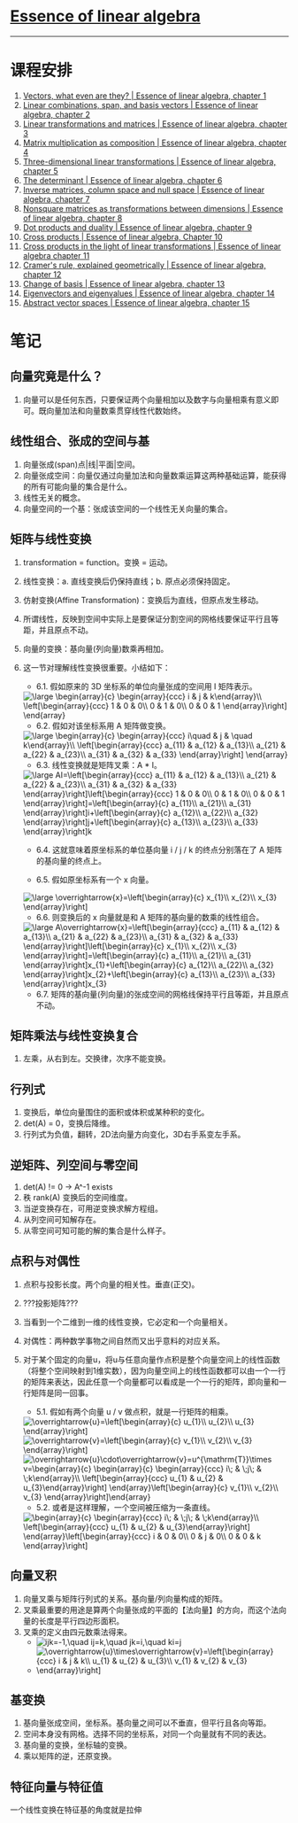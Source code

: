 # [Essence of linear algebra](https://www.youtube.com/playlist?list=PLZHQObOWTQDPD3MizzM2xVFitgF8hE_ab)
* * *
# 课程安排
1. [Vectors, what even are they? | Essence of linear algebra, chapter 1](https://www.youtube.com/watch?v=fNk_zzaMoSs&list=PLZHQObOWTQDPD3MizzM2xVFitgF8hE_ab&index=1)
1. [Linear combinations, span, and basis vectors | Essence of linear algebra, chapter 2](https://www.youtube.com/watch?v=k7RM-ot2NWY&list=PLZHQObOWTQDPD3MizzM2xVFitgF8hE_ab&index=2)
1. [Linear transformations and matrices | Essence of linear algebra, chapter 3](https://www.youtube.com/watch?v=kYB8IZa5AuE)
1. [Matrix multiplication as composition | Essence of linear algebra, chapter 4](https://www.youtube.com/watch?v=XkY2DOUCWMU)
1. [Three-dimensional linear transformations | Essence of linear algebra, chapter 5](https://www.youtube.com/watch?v=rHLEWRxRGiM&list=PLZHQObOWTQDPD3MizzM2xVFitgF8hE_ab&index=5)
1. [The determinant | Essence of linear algebra, chapter 6](https://www.youtube.com/watch?v=Ip3X9LOh2dk&list=PLZHQObOWTQDPD3MizzM2xVFitgF8hE_ab&index=6)
1. [Inverse matrices, column space and null space | Essence of linear algebra, chapter 7](https://www.youtube.com/watch?v=uQhTuRlWMxw&list=PLZHQObOWTQDPD3MizzM2xVFitgF8hE_ab&index=7)
1. [Nonsquare matrices as transformations between dimensions | Essence of linear algebra, chapter 8](https://www.youtube.com/watch?v=v8VSDg_WQlA&list=PLZHQObOWTQDPD3MizzM2xVFitgF8hE_ab&index=8)
1. [Dot products and duality | Essence of linear algebra, chapter 9](https://www.youtube.com/watch?v=LyGKycYT2v0&list=PLZHQObOWTQDPD3MizzM2xVFitgF8hE_ab&index=9)
1. [Cross products | Essence of linear algebra, Chapter 10](https://www.youtube.com/watch?v=eu6i7WJeinw&list=PLZHQObOWTQDPD3MizzM2xVFitgF8hE_ab&index=10)
1. [Cross products in the light of linear transformations | Essence of linear algebra chapter 11](https://www.youtube.com/watch?v=BaM7OCEm3G0&list=PLZHQObOWTQDPD3MizzM2xVFitgF8hE_ab&index=11)
1. [Cramer's rule, explained geometrically | Essence of linear algebra, chapter 12](https://www.youtube.com/watch?v=jBsC34PxzoM&list=PLZHQObOWTQDPD3MizzM2xVFitgF8hE_ab&index=12)
1. [Change of basis | Essence of linear algebra, chapter 13](https://www.youtube.com/watch?v=P2LTAUO1TdA&list=PLZHQObOWTQDPD3MizzM2xVFitgF8hE_ab&index=13)
1. [Eigenvectors and eigenvalues | Essence of linear algebra, chapter 14](https://www.youtube.com/watch?v=PFDu9oVAE-g&list=PLZHQObOWTQDPD3MizzM2xVFitgF8hE_ab&index=14)
1. [Abstract vector spaces | Essence of linear algebra, chapter 15](https://www.youtube.com/watch?v=TgKwz5Ikpc8&list=PLZHQObOWTQDPD3MizzM2xVFitgF8hE_ab&index=15)

# 笔记

## 向量究竟是什么？
1. 向量可以是任何东西，只要保证两个向量相加以及数字与向量相乘有意义即可。既向量加法和向量数乘贯穿线性代数始终。

## 线性组合、张成的空间与基
1. 向量张成(span)点|线|平面|空间。
2. 向量张成空间：向量仅通过向量加法和向量数乘运算这两种基础运算，能获得的所有可能向量的集合是什么。
3. 线性无关的概念。
4. 向量空间的一个基：张成该空间的一个线性无关向量的集合。

## 矩阵与线性变换
1. transformation = function。变换 = 运动。
2. 线性变换：a. 直线变换后仍保持直线；b. 原点必须保持固定。
3. 仿射变换(Affine Transformation)：变换后为直线，但原点发生移动。
4. 所谓线性，反映到空间中实际上是要保证分割空间的网格线要保证平行且等距，并且原点不动。
5. 向量的变换：基向量(列向量)数乘再相加。
6. 这一节对理解线性变换很重要。小结如下：
   + 6.1. 假如原来的 3D 坐标系的单位向量张成的空间用 I 矩阵表示。
   <img src="https://latex.codecogs.com/svg.latex?\begin{array}{c}&space;\begin{array}{ccc}&space;i&space;&&space;j&space;&&space;k\end{array}\\&space;\left[\begin{array}{ccc}&space;1&space;&&space;0&space;&&space;0\\&space;0&space;&&space;1&space;&&space;0\\&space;0&space;&&space;0&space;&&space;1&space;\end{array}\right]&space;\end{array}" title="\large \begin{array}{c} \begin{array}{ccc} i & j & k\end{array}\\ \left[\begin{array}{ccc} 1 & 0 & 0\\ 0 & 1 & 0\\ 0 & 0 & 1 \end{array}\right] \end{array}" />
   
   + 6.2. 假如对该坐标系用 A 矩阵做变换。
   <img src="https://latex.codecogs.com/svg.latex?\begin{array}{c}&space;\begin{array}{ccc}&space;i\quad&space;&&space;j&space;&&space;\quad&space;k\end{array}\\&space;\left[\begin{array}{ccc}&space;a_{11}&space;&&space;a_{12}&space;&&space;a_{13}\\&space;a_{21}&space;&&space;a_{22}&space;&&space;a_{23}\\&space;a_{31}&space;&&space;a_{32}&space;&&space;a_{33}&space;\end{array}\right]&space;\end{array}" title="\large \begin{array}{c} \begin{array}{ccc} i\quad & j & \quad k\end{array}\\ \left[\begin{array}{ccc} a_{11} & a_{12} & a_{13}\\ a_{21} & a_{22} & a_{23}\\ a_{31} & a_{32} & a_{33} \end{array}\right] \end{array}" />
   
   + 6.3. 线性变换就是矩阵叉乘：A * I。
   <img src="https://latex.codecogs.com/svg.latex?AI=\left[\begin{array}{ccc}&space;a_{11}&space;&&space;a_{12}&space;&&space;a_{13}\\&space;a_{21}&space;&&space;a_{22}&space;&&space;a_{23}\\&space;a_{31}&space;&&space;a_{32}&space;&&space;a_{33}&space;\end{array}\right]\left[\begin{array}{ccc}&space;1&space;&&space;0&space;&&space;0\\&space;0&space;&&space;1&space;&&space;0\\&space;0&space;&&space;0&space;&&space;1&space;\end{array}\right]=\left[\begin{array}{c}&space;a_{11}\\&space;a_{21}\\&space;a_{31}&space;\end{array}\right]i&plus;\left[\begin{array}{c}&space;a_{12}\\&space;a_{22}\\&space;a_{32}&space;\end{array}\right]j&plus;\left[\begin{array}{c}&space;a_{13}\\&space;a_{23}\\&space;a_{33}&space;\end{array}\right]k" title="\large AI=\left[\begin{array}{ccc} a_{11} & a_{12} & a_{13}\\ a_{21} & a_{22} & a_{23}\\ a_{31} & a_{32} & a_{33} \end{array}\right]\left[\begin{array}{ccc} 1 & 0 & 0\\ 0 & 1 & 0\\ 0 & 0 & 1 \end{array}\right]=\left[\begin{array}{c} a_{11}\\ a_{21}\\ a_{31} \end{array}\right]i+\left[\begin{array}{c} a_{12}\\ a_{22}\\ a_{32} \end{array}\right]j+\left[\begin{array}{c} a_{13}\\ a_{23}\\ a_{33} \end{array}\right]k" />
   
   + 6.4. 这就意味着原坐标系的单位基向量 i / j / k 的终点分别落在了 A 矩阵的基向量的终点上。
   
   + 6.5. 假如原坐标系有一个 x 向量。
   <img src="https://latex.codecogs.com/svg.latex?\overrightarrow{x}=\left[\begin{array}{c}&space;x_{1}\\&space;x_{2}\\&space;x_{3}&space;\end{array}\right]" title="\large \overrightarrow{x}=\left[\begin{array}{c} x_{1}\\ x_{2}\\ x_{3} \end{array}\right]" />
   
   + 6.6. 则变换后的 x 向量就是和 A 矩阵的基向量的数乘的线性组合。
   <img src="https://latex.codecogs.com/svg.latex?A\overrightarrow{x}=\left[\begin{array}{ccc}&space;a_{11}&space;&&space;a_{12}&space;&&space;a_{13}\\&space;a_{21}&space;&&space;a_{22}&space;&&space;a_{23}\\&space;a_{31}&space;&&space;a_{32}&space;&&space;a_{33}&space;\end{array}\right]\left[\begin{array}{c}&space;x_{1}\\&space;x_{2}\\&space;x_{3}&space;\end{array}\right]=\left[\begin{array}{c}&space;a_{11}\\&space;a_{21}\\&space;a_{31}&space;\end{array}\right]x_{1}&plus;\left[\begin{array}{c}&space;a_{12}\\&space;a_{22}\\&space;a_{32}&space;\end{array}\right]x_{2}&plus;\left[\begin{array}{c}&space;a_{13}\\&space;a_{23}\\&space;a_{33}&space;\end{array}\right]x_{3}" title="\large A\overrightarrow{x}=\left[\begin{array}{ccc} a_{11} & a_{12} & a_{13}\\ a_{21} & a_{22} & a_{23}\\ a_{31} & a_{32} & a_{33} \end{array}\right]\left[\begin{array}{c} x_{1}\\ x_{2}\\ x_{3} \end{array}\right]=\left[\begin{array}{c} a_{11}\\ a_{21}\\ a_{31} \end{array}\right]x_{1}+\left[\begin{array}{c} a_{12}\\ a_{22}\\ a_{32} \end{array}\right]x_{2}+\left[\begin{array}{c} a_{13}\\ a_{23}\\ a_{33} \end{array}\right]x_{3}" />
   
   + 6.7. 矩阵的基向量(列向量)的张成空间的网格线保持平行且等距，并且原点不动。

## 矩阵乘法与线性变换复合
1. 左乘，从右到左。交换律，次序不能变换。

## 行列式
1. 变换后，单位向量围住的面积或体积或某种积的变化。
2. det(A) = 0，变换后降维。
3. 行列式为负值，翻转，2D法向量方向变化，3D右手系变左手系。

## 逆矩阵、列空间与零空间
1. det(A) != 0 -> A^-1 exists
2. 秩 rank(A) 变换后的空间维度。
3. 当逆变换存在，可用逆变换求解方程组。
4. 从列空间可知解存在。
5. 从零空间可知可能的解的集合是什么样子。

## 点积与对偶性
1. 点积与投影长度。两个向量的相关性。垂直(正交)。
2. ???投影矩阵???
3. 当看到一个二维到一维的线性变换，它必定和一个向量相关。
4. 对偶性：两种数学事物之间自然而又出乎意料的对应关系。
5. 对于某个固定的向量u，将u与任意向量作点积是整个向量空间上的线性函数（将整个空间映射到1维实数），因为向量空间上的线性函数都可以由一个一行的矩阵来表达，因此任意一个向量都可以看成是一个一行的矩阵，即向量和一行矩阵是同一回事。
   + 5.1. 假如有两个向量 u / v 做点积，就是一行矩阵的相乘。
   <img src="https://latex.codecogs.com/svg.latex?\overrightarrow{u}=\left[\begin{array}{c}&space;u_{1}\\&space;u_{2}\\&space;u_{3}&space;\end{array}\right]" title="\overrightarrow{u}=\left[\begin{array}{c} u_{1}\\ u_{2}\\ u_{3} \end{array}\right]" />
   
   <img src="https://latex.codecogs.com/svg.latex?\overrightarrow{v}=\left[\begin{array}{c}&space;v_{1}\\&space;v_{2}\\&space;v_{3}&space;\end{array}\right]" title="\overrightarrow{v}=\left[\begin{array}{c} v_{1}\\ v_{2}\\ v_{3} \end{array}\right]" />
   
   <img src="https://latex.codecogs.com/svg.latex?\overrightarrow{u}\cdot\overrightarrow{v}=u^{\mathrm{T}}\times&space;v=\begin{array}{c}&space;\begin{array}{c}&space;\begin{array}{ccc}&space;i\;&space;&&space;\;j\;&space;&&space;\;k\end{array}\\&space;\left[\begin{array}{ccc}&space;u_{1}&space;&&space;u_{2}&space;&&space;u_{3}\end{array}\right]&space;\end{array}\left[\begin{array}{c}&space;v_{1}\\&space;v_{2}\\&space;v_{3}&space;\end{array}\right]\end{array}" title="\overrightarrow{u}\cdot\overrightarrow{v}=u^{\mathrm{T}}\times v=\begin{array}{c} \begin{array}{c} \begin{array}{ccc} i\; & \;j\; & \;k\end{array}\\ \left[\begin{array}{ccc} u_{1} & u_{2} & u_{3}\end{array}\right] \end{array}\left[\begin{array}{c} v_{1}\\ v_{2}\\ v_{3} \end{array}\right]\end{array}" />
   
   + 5.2. 或者是这样理解，一个空间被压缩为一条直线。
   <img src="https://latex.codecogs.com/svg.latex?\begin{array}{c}&space;\begin{array}{ccc}&space;i\;&space;&&space;\;j\;&space;&&space;\;k\end{array}\\&space;\left[\begin{array}{ccc}&space;u_{1}&space;&&space;u_{2}&space;&&space;u_{3}\end{array}\right]&space;\end{array}\left[\begin{array}{ccc}&space;i&space;&&space;0&space;&&space;0\\&space;0&space;&&space;j&space;&&space;0\\&space;0&space;&&space;0&space;&&space;k&space;\end{array}\right]" title="\begin{array}{c} \begin{array}{ccc} i\; & \;j\; & \;k\end{array}\\ \left[\begin{array}{ccc} u_{1} & u_{2} & u_{3}\end{array}\right] \end{array}\left[\begin{array}{ccc} i & 0 & 0\\ 0 & j & 0\\ 0 & 0 & k \end{array}\right]" />
   
## 向量叉积
1. 向量叉乘与矩阵行列式的关系。基向量/列向量构成的矩阵。
2. 叉乘最重要的用途是算两个向量张成的平面的【法向量】的方向，而这个法向量的长度是平行四边形面积。
3. 叉乘的定义由四元数乘法得来。
   + <img src="https://latex.codecogs.com/svg.latex?ijk=-1,\quad&space;ij=k,\quad&space;jk=i,\quad&space;ki=j" title="ijk=-1,\quad ij=k,\quad jk=i,\quad ki=j" />
   + <img src="https://latex.codecogs.com/svg.latex?\overrightarrow{u}\times\overrightarrow{v}=\left[\begin{array}{ccc}&space;i&space;&&space;j&space;&&space;k\\&space;u_{1}&space;&&space;u_{2}&space;&&space;u_{3}\\&space;v_{1}&space;&&space;v_{2}&space;&&space;v_{3}&space;\end{array}\right]" title="\overrightarrow{u}\times\overrightarrow{v}=\left[\begin{array}{ccc} i & j & k\\ u_{1} & u_{2} & u_{3}\\ v_{1} & v_{2} & v_{3} \end{array}\right]" />
   
## 基变换
1. 基向量张成空间，坐标系。基向量之间可以不垂直，但平行且各向等距。
2. 空间本身没有网格。选择不同的坐标系，对同一个向量就有不同的表达。
3. 基向量的变换，坐标轴的变换。
4. 乘以矩阵的逆，还原变换。

## 特征向量与特征值


一个线性变换在特征基的角度就是拉伸


